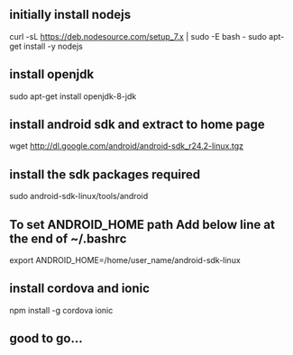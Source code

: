 ## initially install nodejs
curl -sL https://deb.nodesource.com/setup_7.x | sudo -E bash -
sudo apt-get install -y nodejs

## install openjdk
sudo apt-get install openjdk-8-jdk

## install android sdk and extract to home page
wget http://dl.google.com/android/android-sdk_r24.2-linux.tgz

## install the sdk packages required
sudo android-sdk-linux/tools/android

## To set ANDROID_HOME path Add below line at the end of ~/.bashrc
export ANDROID_HOME=/home/user_name/android-sdk-linux

## install cordova and ionic
npm install -g cordova ionic

## good to go...
